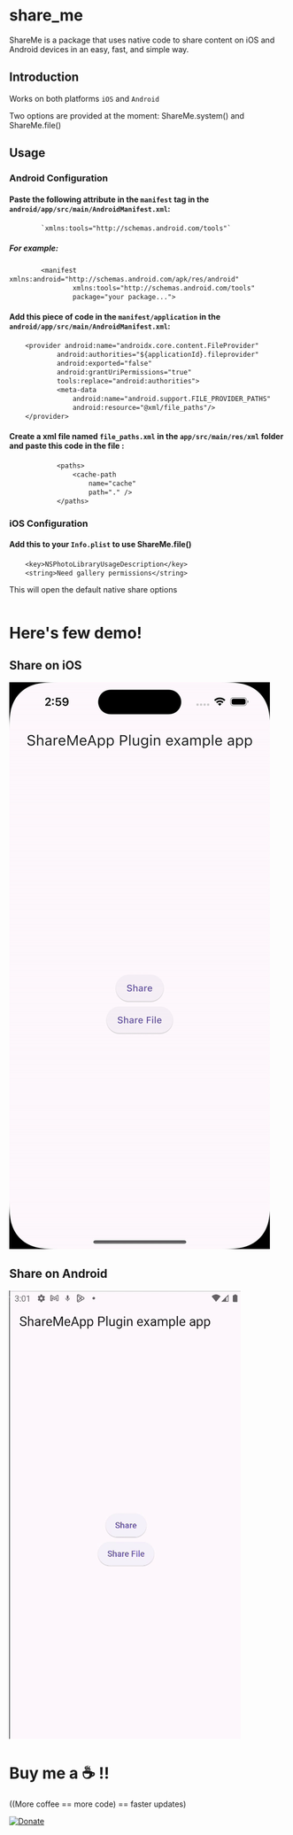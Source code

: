 # share_me

ShareMe is a package that uses native code to share content on iOS and Android devices in an easy, fast, and simple way.

## Introduction

Works on both platforms `iOS` and `Android`

Two options are provided at the moment: ShareMe.system() and ShareMe.file()

## Usage

### Android Configuration

#### Paste the following attribute in the `manifest` tag in the `android/app/src/main/AndroidManifest.xml`:

```
 		`xmlns:tools="http://schemas.android.com/tools"`
```

##### For example:

```
        <manifest xmlns:android="http://schemas.android.com/apk/res/android"
                xmlns:tools="http://schemas.android.com/tools"
                package="your package...">
```

#### Add this piece of code in the `manifest/application` in the `android/app/src/main/AndroidManifest.xml`:

```
    <provider android:name="androidx.core.content.FileProvider" 
            android:authorities="${applicationId}.fileprovider" 
            android:exported="false" 
            android:grantUriPermissions="true" 
            tools:replace="android:authorities">
            <meta-data 
                android:name="android.support.FILE_PROVIDER_PATHS" 
                android:resource="@xml/file_paths"/>
    </provider>
```

#### Create a xml file named `file_paths.xml` in the `app/src/main/res/xml` folder and paste this code in the file :

```
            <paths>
                <cache-path
                    name="cache"
                    path="." />
            </paths>

```

### iOS Configuration

#### Add this to your `Info.plist` to use ShareMe.file()

```
    <key>NSPhotoLibraryUsageDescription</key>
    <string>Need gallery permissions</string>
```



This will open the default native share options

```

```

# Here's few demo!

## Share on iOS

![iOS share demo](gifsdemo/iosgif.gif)

## Share on Android

![Android share demo](gifsdemo/androidgift.gif)

# Buy me a :coffee: !!

((More coffee == more code) == faster updates)

[![Donate](https://themonstersapp.com/images/Donate-PayPal-green.svg)](https://paypal.me/jjsd)
